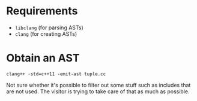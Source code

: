 # Requirements

* `libclang` (for parsing ASTs)
* `clang` (for creating ASTs)

# Obtain an AST

    clang++ -std=c++11 -emit-ast tuple.cc

Not sure whether it's possible to filter out some stuff such as includes
that are not used. The visitor is trying to take care of that as much as
possible.

